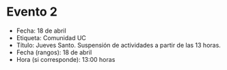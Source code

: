 # Evento 2

* Fecha: 18 de abril 
* Etiqueta: Comunidad UC
* Título: Jueves Santo. Suspensión de actividades a partir de las 13 horas.
* Fecha \(rangos\):  18 de abril
* Hora \(si corresponde\): 13:00 horas



